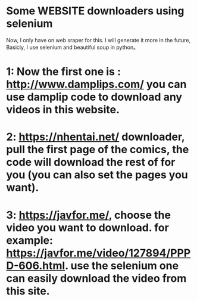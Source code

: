 # Some WEBSITE downloaders using selenium
Now, I only have on web sraper for this. I will generate it more in the future, Basicly, I use selenium and beautiful soup in python。 <br/>
# 1: Now the first one is : http://www.damplips.com/  you can use damplip code to download any videos in this website.<br/>
# 2: https://nhentai.net/ downloader, pull the first page of the comics, the code will download the rest of for you (you can also set the pages you want).
# 3: https://javfor.me/, choose the video you want to download. for example: https://javfor.me/video/127894/PPPD-606.html. use the selenium one can easily download the video from this site. 
